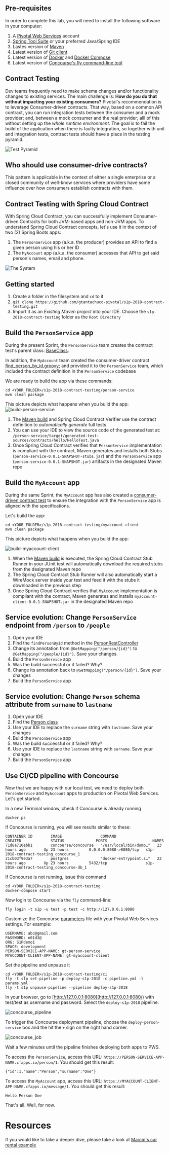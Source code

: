 ## Pre-requisites
In order to complete this lab, you will need to install the following software in your computer:
1) A [Pivotal Web Services](https://run.pivotal.io) account
1) [Spring Tool Suite](https://spring.io/tools) or your preferred Java/Spring IDE
1) Lastes version of [Maven](https://maven.apache.org/)
1) Latest version of [Git client](https://git-scm.com/)
1) Latest version of [Docker](https://www.docker.com/) and [Docker Compose](https://docs.docker.com/compose/)
1) Latest version of [Concourse's fly command-line tool](https://github.com/concourse/fly)

## Contract Testing
Dev teams frequently need to make schema changes and/or functionality changes to existing services.
The main challenge is: __How do you do that without impacting your existing consumers?__ Pivotal's recommendation is to leverage Consumer-driven contracts. That way, based on a common API contract, you can run integration tests between the consumer and a mock provider; and, between a mock consumer and the real provider; alll of this without setting up the _whole runtime environment_. 
The goal is to fail the build of the application when there is faulty integration, so together with unit and integration tests, contract tests should have a place in the testing pyramid.

![Test Pyramid](testing_pyramid.png)

## Who should use consumer-drive contracts?
This pattern is applicable in the context of either a single enterprise or a closed community of well-know services where providers have some influence over how consumers establish contracts with them.

## Contract Testing with Spring Cloud Contract
With Spring Cloud Contract, you can successfully implement Consumer-driven Contracts for both JVM-based apps and non-JVM apps. To understand Spring Cloud Contract concepts, let's use it in the context of two (2) Spring Boots apps:

1) The `PersonService` app (a.k.a. the producer) provides an API to find a given person using his or her ID
1) The `MyAccount` app (a.k.a. the consumer) accesses that API to get said person's names, email and phone. 

![The System](TheSystem.png)

## Getting started
1) Create a folder in the filesystem and `cd` to it
1) `git clone https://github.com/gtantachuco-pivotal/s1p-2018-contract-testing.git`
1) Import it as an _Existing Maven project_ into your IDE. Choose the `s1p-2018-contract-testing` folder as the `Root Directory`

## Build the `PersonService` app
During the present Sprint, the `PersonService` team creates the contract test's parent class: [BaseClass](person-service/src/test/java/hello/BaseClass.java).

In addition, the `MyAccount` team created the consumer-driver contract [find_person_by_id.groovy](person-service/src/test/resources/contracts/hello/find_person_by_id.groovy); and provided it to the `PersonService` team, which included the contract definition in the `PersonService` codebase

We are ready to build the app via these commands:
```
cd <YOUR_FOLDER>/s1p-2018-contract-testing/person-service
mvn clean package
```
This picture depicts what happens when you build the app:
![build-person-service](build-person-service.png)

1) The [Maven build](person-service/pom.xml) and Spring Cloud Contract Verifier use the contract definition to _automatically generate_ full tests
1) You can use your IDE to view the source code of the generated test at: `/person-service/target/generated-test-sources/contracts/hello/HelloTest.java`
1) Once Spring Cloud Contract verifies that `PersonService` implementation is compliant with the contract, Maven generates and installs both Stubs (`person-service-0.0.1-SNAPSHOT-stubs.jar`) and the `PersonService` app (`person-service-0.0.1-SNAPSHOT.jar`) artifacts in the designated Maven repo

## Build the `MyAccount` app
During the same Sprint, the `MyAccount` app has also created a [consumer-driven contract test](/myaccount-client/src/test/java/hello/MyAccountApplicationTest.java) to ensure the integration with the `PersonService` app is aligned with the specifications.

Let's build the app:
```
cd <YOUR_FOLDER>/s1p-2018-contract-testing/myaccount-client
mvn clean package
```
This picture depicts what happens when you build the app:

![build-myaccount-client](build-myaccount-client.png)

1) When the [Maven build](/myaccount-client/pom.xml) is executed, the Spring Cloud Contract Stub Runner in your JUnit test will automatically download the required stubs from the designated Maven repo
1) The Spring Cloud Contract Stub Runner will also automatically start a WireMock server inside your test and feed it with the stubs it downloaded in the previous step
1) Once Spring Cloud Contract verifies that `MyAccount` implementation is compliant with the contract, Maven generates and installs `myaccount-client-0.0.1-SNAPSHOT.jar` in the designated Maven repo

## Service evolution: Change `PersonService` endpoint from `/person` to `/people`
1) Open your IDE
1) Find the `findPersonById` method in the [PersonRestController](/person-service/src/main/java/hello/PersonRestController.java) 
1) Change its annotation from `@GetMapping("/person/{id}")` to `@GetMapping("/people/{id}")`. Save your changes.
1) Build the `PersonService` app
1) Was the build successful or it failed? Why?
1) Change its annotation back to `@GetMapping("/person/{id}")`. Save your changes
1) Build the `PersonService` app

## Service evolution: Change `Person` schema attribute from `surname` to `lastname`
1) Open your IDE
1) Find the [Person class](/person-service/src/main/java/hello/Person.java) 
1) Use your IDE to replace the `surname` string with `lastname`. Save your changes
1) Build the `PersonService` app
1) Was the build successful or it failed? Why?
1) Use your IDE to replace the `lastname` string with `surname`. Save your changes
1) Build the `PersonService` app


## Use CI/CD pipeline with Concourse
Now that we are happy with our local test, we need to deploy both `PersonService` and `MyAccount` apps to production on Pivotal Web Services. Let's get started.

In a new Terminal window, check if Concourse is already running
```
docker ps
```
If Concourse is running, you will see results similar to these:
```
CONTAINER ID        IMAGE                 COMMAND                  CREATED             STATUS              PORTS                    NAMES
71d8a710ebb1        concourse/concourse   "/usr/local/bin/dumb…"   23 hours ago        Up 23 hours         0.0.0.0:8080->8080/tcp   s1p-2018-contract-testing_concourse_1
21cb03f9e3a7        postgres              "docker-entrypoint.s…"   23 hours ago        Up 23 hours         5432/tcp                 s1p-2018-contract-testing_concourse-db_1
```
If Concourse is not running, issue this command
```
cd <YOUR_FOLDER>/s1p-2018-contract-testing
docker-compose start
```
Now login to Concourse via the `fly` command-line: 
```
fly login -t s1p -u test -p test -c http://127.0.0.1:8080
```

Customize the Concourse [parameters](ci/params.yml) file with your Pivotal Web Services settings. For example:
```
USERNAME: abc@gmail.com
PASSWORD: n01d3@
ORG: S1Pdemo1
SPACE: development
PERSON-SERVICE-APP-NAME: gt-person-service
MYACCOUNT-CLIENT-APP-NAME: gt-myaccount-client
```
Set the pipeline and unpause it
```
cd <YOUR_FOLDER>/s1p-2018-contract-testing/ci
fly -t s1p set-pipeline -p deploy-s1p-2018 -c pipeline.yml -l params.yml
fly -t s1p unpause-pipeline --pipeline deploy-s1p-2018
```
In your browser, go to [http://127.0.0.1:8080](http://127.0.0.1:8080/) with test/test as username and password.
Select the `deploy-s1p-2018` pipeline.

![concourse_pipeline](concourse_pipeline.png)

To trigger the Concourse deployment pipeline, choose the `deploy-person-service` box and the hit the `+` sign on the right hand corner.

![concourse_job](concourse_job.png)

Wait a few minutes until the pipeline finishes deploying both apps to PWS.

To access the `PersonService`, access this URL: `https://PERSON-SERVICE-APP-NAME.cfapps.io/person/1`. You should get this result:
```
{"id":1,"name":"Person","surname":"One"}
```

To access the `MyAccount` app, access this URL: `https://MYACCOUNT-CLIENT-APP-NAME.cfapps.io/message/1`. You should get this result:
```
Hello Person One
```
That's all. Well, for now.

# Resources
If you would like to take a deeper dive, please take a look at [Marcin's car rental example](https://github.com/marcingrzejszczak/sc-contract-car-rental)
